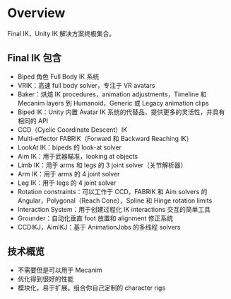 # Overview

Final IK，Unity IK 解决方案终极集合。

## Final IK 包含

- Biped 角色 Full Body IK 系统
- VRIK：高速 full body solver，专注于 VR avatars
- Baker：烘焙 IK procedures，animation adjustments，Timeline 和 Mecanim layers 到 Humanoid，Generic 或 Legacy animation clips
- Biped IK：Unity 内置 Avatar IK 系统的代替品，提供更多的灵活性，并具有相同的 API
- CCD（Cyclic Coordinate Descent）IK
- Multi-effector FABRIK（Forward 和 Backward Reaching IK）
- LookAt IK：bipeds 的 look-at solver
- Aim IK：用于武器瞄准，looking at objects
- Limb IK：用于 arms 和 legs 的 3 joint solver（关节解析器）
- Arm IK：用于 arms 的 4 joint solver
- Leg IK：用于 legs 的 4 joint solver
- Rotation constraints：可以工作于 CCD，FABRIK 和 Aim solvers 的 Angular，Polygonal（Reach Cone），Spline 和 Hinge rotation limits
- Interaction System：用于创建过程化 IK interactions 交互的简单工具
- Grounder：自动化垂直 foot 放置和 alignment 修正系统
- CCDIKJ，AimIKJ：基于 AnimationJobs 的多线程 solvers

## 技术概览

- 不需要但是可以用于 Mecanim
- 优化得到很好的性能
- 模块化，易于扩展。组合你自己定制的 character rigs
